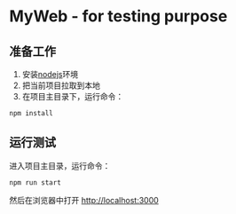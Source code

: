 # MyWeb - for testing purpose

## 准备工作
1. 安装[nodejs](http://nodejs.cn/download/)环境
2. 把当前项目拉取到本地
3. 在项目主目录下，运行命令：
```
npm install
```

## 运行测试
进入项目主目录，运行命令：
```
npm run start
```
然后在浏览器中打开 [http://localhost:3000](http://localhost:3000)
